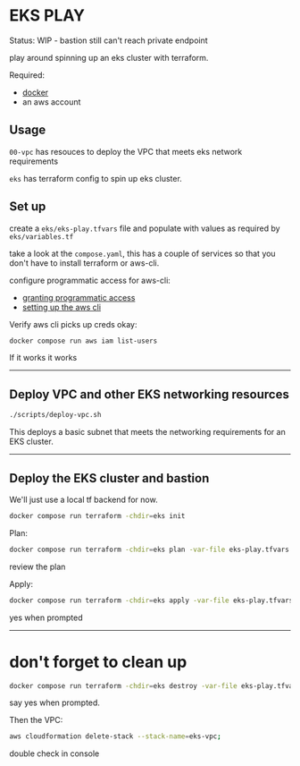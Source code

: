 # EKS PLAY

Status: WIP - bastion still can't reach private endpoint

play around spinning up an eks cluster with terraform.

Required:
- [docker](https://www.docker.com/)
- an aws account


## Usage

```00-vpc``` has resouces to deploy the VPC that meets eks network requirements

```eks``` has terraform config to spin up eks cluster.

## Set up

create a ```eks/eks-play.tfvars``` file and populate with values as required by ```eks/variables.tf```

take a look at the ```compose.yaml```, this has a couple of services so that you don't have to install terraform or aws-cli.

configure programmatic access for aws-cli:
- [granting programmatic access](https://docs.aws.amazon.com/workspaces-web/latest/adminguide/getting-started-iam-user-access-keys.html)
- [setting up the aws cli](https://docs.aws.amazon.com/cli/latest/userguide/getting-started-quickstart.html)

Verify aws cli picks up creds okay:

```bash
docker compose run aws iam list-users
```

If it works it works

---

## Deploy VPC and other EKS networking resources

```bash
./scripts/deploy-vpc.sh
```

This deploys a basic subnet that meets the networking requirements for an EKS cluster.

---

## Deploy the EKS cluster and bastion

We'll just use a local tf backend for now.

```bash
docker compose run terraform -chdir=eks init
```

Plan:

```bash
docker compose run terraform -chdir=eks plan -var-file eks-play.tfvars
```

review the plan

Apply:

```bash
docker compose run terraform -chdir=eks apply -var-file eks-play.tfvars
```
yes when prompted

---

# don't forget to clean up

```bash
docker compose run terraform -chdir=eks destroy -var-file eks-play.tfvars
```
say yes when prompted.

Then the VPC:

```bash
aws cloudformation delete-stack --stack-name=eks-vpc;
```

double check in console 